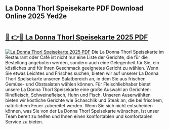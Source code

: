 ## La Donna Thorl Speisekarte PDF Download Online 2025 Yed2e

# <h2><a href="http://gc710s.nevu.top/?p=La+Donna+Thorl+Speisekarte">🔗 👉🔴 La Donna Thorl Speisekarte 2025 PDF</a></h2>

[![La Donna Thorl Speisekarte 2025 PDF](https://i.imgur.com/dBaPXMq.png)](http://gc710s.nevu.top/?p=La+Donna+Thorl+Speisekarte)
Die La Donna Thorl Speisekarte im Restaurant oder Café ist nicht nur eine Liste der Gerichte, die für die Bestellung angeboten werden, sondern auch eine Gelegenheit für Sie, ein köstliches und für Ihren Geschmack geeignetes Gericht zu wählen. Wenn Sie etwas Leichtes und Frisches suchen, bieten wir auf unserer La Donna Thorl Speisekarte unseren Salatbereich an, in dem Sie aus frischen Gemüse- und Obstsalaten wählen können. Für Fleischliebhaber bietet unsere La Donna Thorl Speisekarte eine große Auswahl an Gerichten: Rindfleisch, Schweinefleisch, Huhn und Fisch. Unseren Auserwählten bieten wir köstliche Gerichte wie Schaschlik und Steak an, die bei frischem, natürlichem Feuer zubereitet werden. Wenn Sie sich nicht entscheiden können, was Sie von der La Donna Thorl Speisekarte wünschen, ist unser Team bereit zu helfen und Ihnen einen komfortablen und komfortablen Service zu bieten.
